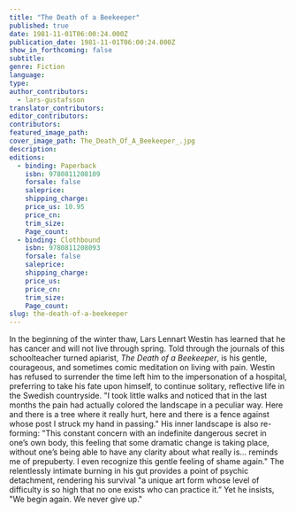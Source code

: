 ```yaml
---
title: "The Death of a Beekeeper"
published: true
date: 1981-11-01T06:00:24.000Z
publication_date: 1981-11-01T06:00:24.000Z
show_in_forthcoming: false
subtitle:
genre: Fiction
language:
type:
author_contributors:
  - lars-gustafsson
translator_contributors:
editor_contributors:
contributors:
featured_image_path:
cover_image_path: The_Death_Of_A_Beekeeper_.jpg
description:
editions:
  - binding: Paperback
    isbn: 9780811208109
    forsale: false
    saleprice:
    shipping_charge:
    price_us: 10.95
    price_cn:
    trim_size:
    Page_count:
  - binding: Clothbound
    isbn: 9780811208093
    forsale: false
    saleprice:
    shipping_charge:
    price_us:
    price_cn:
    trim_size:
    Page_count:
slug: the-death-of-a-beekeeper
---
```


In the beginning of the winter thaw, Lars Lennart Westin has learned that he has cancer and will not live through spring. Told through the journals of this schoolteacher turned apiarist, _The Death of a Beekeeper_, is his gentle, courageous, and sometimes comic meditation on living with pain. Westin has refused to surrender the time left him to the impersonation of a hospital, preferring to take his fate upon himself, to continue solitary, reflective life in the Swedish countryside. "I took little walks and noticed that in the last months the pain had actually colored the landscape in a peculiar way. Here and there is a tree where it really hurt, here and there is a fence against whose post I struck my hand in passing." His inner landscape is also re-forming: "This constant concern with an indefinite dangerous secret in one’s own body, this feeling that some dramatic change is taking place, without one’s being able to have any clarity about what really is... reminds me of prepuberty. I even recognize this gentle feeling of shame again." The relentlessly intimate burning in his gut provides a point of psychic detachment, rendering his survival "a unique art form whose level of difficulty is so high that no one exists who can practice it.” Yet he insists, "We begin again. We never give up."

